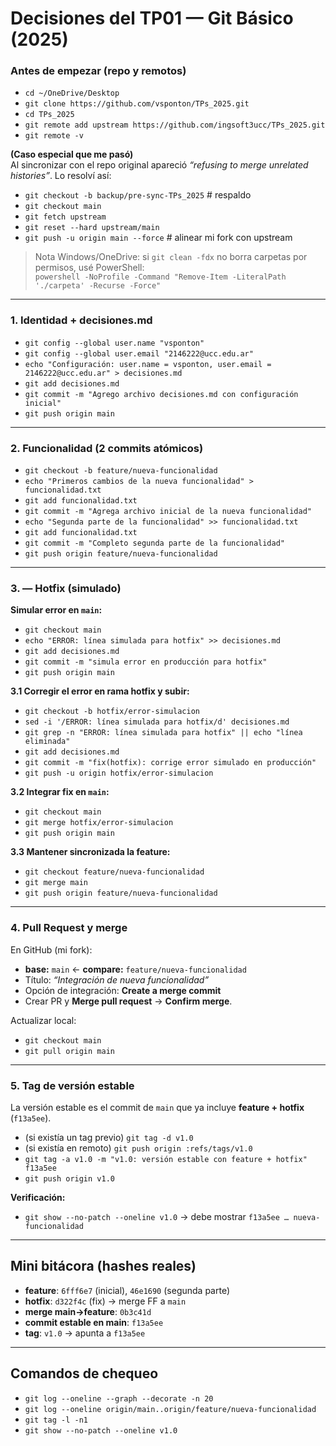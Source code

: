 
# Decisiones del TP01 — Git Básico (2025)

### Antes de empezar  (repo y remotos)
- `cd ~/OneDrive/Desktop`
- `git clone https://github.com/vsponton/TPs_2025.git`
- `cd TPs_2025`
- `git remote add upstream https://github.com/ingsoft3ucc/TPs_2025.git`
- `git remote -v`

**(Caso especial que me pasó)**  
Al sincronizar con el repo original apareció *“refusing to merge unrelated histories”*. Lo resolví así:
- `git checkout -b backup/pre-sync-TPs_2025`     # respaldo
- `git checkout main`
- `git fetch upstream`
- `git reset --hard upstream/main`
- `git push -u origin main --force`               # alinear mi fork con upstream

> Nota Windows/OneDrive: si `git clean -fdx` no borra carpetas por permisos, usé PowerShell:  
> `powershell -NoProfile -Command "Remove-Item -LiteralPath './carpeta' -Recurse -Force"`

---

### 1. Identidad + decisiones.md
- `git config --global user.name "vsponton"`
- `git config --global user.email "2146222@ucc.edu.ar"`
- `echo "Configuración: user.name = vsponton, user.email = 2146222@ucc.edu.ar" > decisiones.md`
- `git add decisiones.md`
- `git commit -m "Agrego archivo decisiones.md con configuración inicial"`
- `git push origin main`

---

### 2. Funcionalidad (2 commits atómicos)
- `git checkout -b feature/nueva-funcionalidad`
- `echo "Primeros cambios de la nueva funcionalidad" > funcionalidad.txt`
- `git add funcionalidad.txt`
- `git commit -m "Agrega archivo inicial de la nueva funcionalidad"`
- `echo "Segunda parte de la funcionalidad" >> funcionalidad.txt`
- `git add funcionalidad.txt`
- `git commit -m "Completo segunda parte de la funcionalidad"`
- `git push origin feature/nueva-funcionalidad`

---

### 3. — Hotfix (simulado)
**Simular error en `main`:**
- `git checkout main`
- `echo "ERROR: línea simulada para hotfix" >> decisiones.md`
- `git add decisiones.md`
- `git commit -m "simula error en producción para hotfix"`
- `git push origin main`

**3.1 Corregir el error en rama hotfix y subir:**
- `git checkout -b hotfix/error-simulacion`
- `sed -i '/ERROR: línea simulada para hotfix/d' decisiones.md`
- `git grep -n "ERROR: línea simulada para hotfix" || echo "línea eliminada"`
- `git add decisiones.md`
- `git commit -m "fix(hotfix): corrige error simulado en producción"`
- `git push -u origin hotfix/error-simulacion`

**3.2 Integrar fix en `main`:**
- `git checkout main`
- `git merge hotfix/error-simulacion`
- `git push origin main`

**3.3 Mantener sincronizada la feature:**
- `git checkout feature/nueva-funcionalidad`
- `git merge main`
- `git push origin feature/nueva-funcionalidad`

---

###  4. Pull Request y merge
En GitHub (mi fork):
- **base:** `main`  ←  **compare:** `feature/nueva-funcionalidad`
- Título: *“Integración de nueva funcionalidad”*
- Opción de integración: **Create a merge commit**
- Crear PR y **Merge pull request** → **Confirm merge**.

Actualizar local:
- `git checkout main`
- `git pull origin main`

---

### 5. Tag de versión estable
La versión estable es el commit de `main` que ya incluye **feature + hotfix** (`f13a5ee`).

- (si existía un tag previo) `git tag -d v1.0`
- (si existía en remoto) `git push origin :refs/tags/v1.0`
- `git tag -a v1.0 -m "v1.0: versión estable con feature + hotfix" f13a5ee`
- `git push origin v1.0`

**Verificación:**
- `git show --no-patch --oneline v1.0`  → debe mostrar `f13a5ee … nueva-funcionalidad`

---

## Mini bitácora (hashes reales)
- **feature**: `6fff6e7` (inicial), `46e1690` (segunda parte)  
- **hotfix**: `d322f4c` (fix) → merge FF a `main`  
- **merge main→feature**: `0b3c41d`  
- **commit estable en main**: `f13a5ee`  
- **tag**: `v1.0` → apunta a `f13a5ee`

---

## Comandos de chequeo
- `git log --oneline --graph --decorate -n 20`
- `git log --oneline origin/main..origin/feature/nueva-funcionalidad`
- `git tag -l -n1`
- `git show --no-patch --oneline v1.0`

